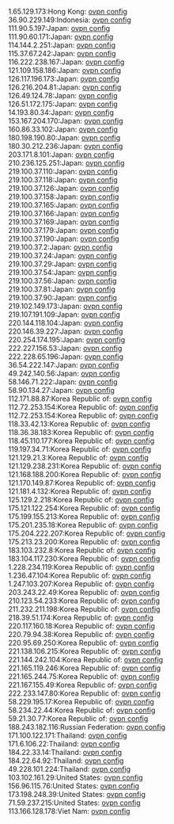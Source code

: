 1.65.129.173:Hong Kong: [ovpn config](vpn/1_65_129_173.ovpn)  
36.90.229.149:Indonesia: [ovpn config](vpn/36_90_229_149.ovpn)  
111.90.5.197:Japan: [ovpn config](vpn/111_90_5_197.ovpn)  
111.90.60.171:Japan: [ovpn config](vpn/111_90_60_171.ovpn)  
114.144.2.251:Japan: [ovpn config](vpn/114_144_2_251.ovpn)  
115.37.67.242:Japan: [ovpn config](vpn/115_37_67_242.ovpn)  
116.222.238.167:Japan: [ovpn config](vpn/116_222_238_167.ovpn)  
121.109.158.186:Japan: [ovpn config](vpn/121_109_158_186.ovpn)  
126.117.196.173:Japan: [ovpn config](vpn/126_117_196_173.ovpn)  
126.216.204.81:Japan: [ovpn config](vpn/126_216_204_81.ovpn)  
126.49.124.78:Japan: [ovpn config](vpn/126_49_124_78.ovpn)  
126.51.172.175:Japan: [ovpn config](vpn/126_51_172_175.ovpn)  
14.193.80.34:Japan: [ovpn config](vpn/14_193_80_34.ovpn)  
153.167.204.170:Japan: [ovpn config](vpn/153_167_204_170.ovpn)  
160.86.33.102:Japan: [ovpn config](vpn/160_86_33_102.ovpn)  
180.198.190.80:Japan: [ovpn config](vpn/180_198_190_80.ovpn)  
180.30.212.236:Japan: [ovpn config](vpn/180_30_212_236.ovpn)  
203.171.8.101:Japan: [ovpn config](vpn/203_171_8_101.ovpn)  
210.236.125.251:Japan: [ovpn config](vpn/210_236_125_251.ovpn)  
219.100.37.110:Japan: [ovpn config](vpn/219_100_37_110.ovpn)  
219.100.37.118:Japan: [ovpn config](vpn/219_100_37_118.ovpn)  
219.100.37.126:Japan: [ovpn config](vpn/219_100_37_126.ovpn)  
219.100.37.158:Japan: [ovpn config](vpn/219_100_37_158.ovpn)  
219.100.37.165:Japan: [ovpn config](vpn/219_100_37_165.ovpn)  
219.100.37.166:Japan: [ovpn config](vpn/219_100_37_166.ovpn)  
219.100.37.169:Japan: [ovpn config](vpn/219_100_37_169.ovpn)  
219.100.37.179:Japan: [ovpn config](vpn/219_100_37_179.ovpn)  
219.100.37.190:Japan: [ovpn config](vpn/219_100_37_190.ovpn)  
219.100.37.2:Japan: [ovpn config](vpn/219_100_37_2.ovpn)  
219.100.37.24:Japan: [ovpn config](vpn/219_100_37_24.ovpn)  
219.100.37.29:Japan: [ovpn config](vpn/219_100_37_29.ovpn)  
219.100.37.54:Japan: [ovpn config](vpn/219_100_37_54.ovpn)  
219.100.37.56:Japan: [ovpn config](vpn/219_100_37_56.ovpn)  
219.100.37.81:Japan: [ovpn config](vpn/219_100_37_81.ovpn)  
219.100.37.90:Japan: [ovpn config](vpn/219_100_37_90.ovpn)  
219.102.149.173:Japan: [ovpn config](vpn/219_102_149_173.ovpn)  
219.107.191.109:Japan: [ovpn config](vpn/219_107_191_109.ovpn)  
220.144.118.104:Japan: [ovpn config](vpn/220_144_118_104.ovpn)  
220.146.39.227:Japan: [ovpn config](vpn/220_146_39_227.ovpn)  
220.254.174.195:Japan: [ovpn config](vpn/220_254_174_195.ovpn)  
222.227.156.53:Japan: [ovpn config](vpn/222_227_156_53.ovpn)  
222.228.65.196:Japan: [ovpn config](vpn/222_228_65_196.ovpn)  
36.54.222.147:Japan: [ovpn config](vpn/36_54_222_147.ovpn)  
49.242.140.56:Japan: [ovpn config](vpn/49_242_140_56.ovpn)  
58.146.71.222:Japan: [ovpn config](vpn/58_146_71_222.ovpn)  
58.90.134.27:Japan: [ovpn config](vpn/58_90_134_27.ovpn)  
112.171.88.87:Korea Republic of: [ovpn config](vpn/112_171_88_87.ovpn)  
112.72.253.154:Korea Republic of: [ovpn config](vpn/112_72_253_154.ovpn)  
112.72.253.154:Korea Republic of: [ovpn config](vpn/112_72_253_154.ovpn)  
118.33.42.13:Korea Republic of: [ovpn config](vpn/118_33_42_13.ovpn)  
118.36.38.183:Korea Republic of: [ovpn config](vpn/118_36_38_183.ovpn)  
118.45.110.177:Korea Republic of: [ovpn config](vpn/118_45_110_177.ovpn)  
119.197.34.71:Korea Republic of: [ovpn config](vpn/119_197_34_71.ovpn)  
121.129.21.3:Korea Republic of: [ovpn config](vpn/121_129_21_3.ovpn)  
121.129.238.231:Korea Republic of: [ovpn config](vpn/121_129_238_231.ovpn)  
121.168.188.200:Korea Republic of: [ovpn config](vpn/121_168_188_200.ovpn)  
121.170.149.87:Korea Republic of: [ovpn config](vpn/121_170_149_87.ovpn)  
121.181.4.132:Korea Republic of: [ovpn config](vpn/121_181_4_132.ovpn)  
125.129.2.218:Korea Republic of: [ovpn config](vpn/125_129_2_218.ovpn)  
175.121.122.254:Korea Republic of: [ovpn config](vpn/175_121_122_254.ovpn)  
175.199.155.213:Korea Republic of: [ovpn config](vpn/175_199_155_213.ovpn)  
175.201.235.18:Korea Republic of: [ovpn config](vpn/175_201_235_18.ovpn)  
175.204.222.207:Korea Republic of: [ovpn config](vpn/175_204_222_207.ovpn)  
175.213.23.200:Korea Republic of: [ovpn config](vpn/175_213_23_200.ovpn)  
183.103.232.8:Korea Republic of: [ovpn config](vpn/183_103_232_8.ovpn)  
183.104.117.230:Korea Republic of: [ovpn config](vpn/183_104_117_230.ovpn)  
1.228.234.119:Korea Republic of: [ovpn config](vpn/1_228_234_119.ovpn)  
1.236.47.104:Korea Republic of: [ovpn config](vpn/1_236_47_104.ovpn)  
1.247.103.207:Korea Republic of: [ovpn config](vpn/1_247_103_207.ovpn)  
203.243.22.49:Korea Republic of: [ovpn config](vpn/203_243_22_49.ovpn)  
210.123.54.233:Korea Republic of: [ovpn config](vpn/210_123_54_233.ovpn)  
211.232.211.198:Korea Republic of: [ovpn config](vpn/211_232_211_198.ovpn)  
218.39.51.174:Korea Republic of: [ovpn config](vpn/218_39_51_174.ovpn)  
220.117.160.18:Korea Republic of: [ovpn config](vpn/220_117_160_18.ovpn)  
220.79.94.38:Korea Republic of: [ovpn config](vpn/220_79_94_38.ovpn)  
220.95.69.250:Korea Republic of: [ovpn config](vpn/220_95_69_250.ovpn)  
221.138.106.215:Korea Republic of: [ovpn config](vpn/221_138_106_215.ovpn)  
221.144.242.104:Korea Republic of: [ovpn config](vpn/221_144_242_104.ovpn)  
221.165.119.246:Korea Republic of: [ovpn config](vpn/221_165_119_246.ovpn)  
221.165.244.75:Korea Republic of: [ovpn config](vpn/221_165_244_75.ovpn)  
221.167.155.49:Korea Republic of: [ovpn config](vpn/221_167_155_49.ovpn)  
222.233.147.80:Korea Republic of: [ovpn config](vpn/222_233_147_80.ovpn)  
58.229.195.17:Korea Republic of: [ovpn config](vpn/58_229_195_17.ovpn)  
58.234.22.44:Korea Republic of: [ovpn config](vpn/58_234_22_44.ovpn)  
59.21.30.77:Korea Republic of: [ovpn config](vpn/59_21_30_77.ovpn)  
188.243.182.116:Russian Federation: [ovpn config](vpn/188_243_182_116.ovpn)  
171.100.122.171:Thailand: [ovpn config](vpn/171_100_122_171.ovpn)  
171.6.106.22:Thailand: [ovpn config](vpn/171_6_106_22.ovpn)  
184.22.33.14:Thailand: [ovpn config](vpn/184_22_33_14.ovpn)  
184.22.64.92:Thailand: [ovpn config](vpn/184_22_64_92.ovpn)  
49.228.101.224:Thailand: [ovpn config](vpn/49_228_101_224.ovpn)  
103.102.161.29:United States: [ovpn config](vpn/103_102_161_29.ovpn)  
156.96.115.76:United States: [ovpn config](vpn/156_96_115_76.ovpn)  
173.198.248.39:United States: [ovpn config](vpn/173_198_248_39.ovpn)  
71.59.237.215:United States: [ovpn config](vpn/71_59_237_215.ovpn)  
113.166.128.178:Viet Nam: [ovpn config](vpn/113_166_128_178.ovpn)  
